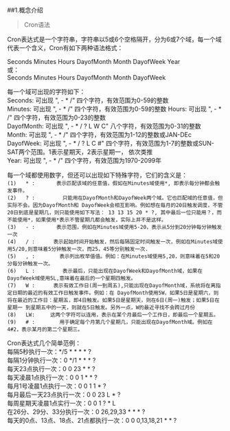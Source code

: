 ##1.概念介绍
>   Cron语法  

Cron表达式是一个字符串，字符串以5或6个空格隔开，分为6或7个域，每一个域代表一个含义，Cron有如下两种语法格式：

Seconds Minutes Hours DayofMonth Month DayofWeek Year  
或：  
Seconds Minutes Hours DayofMonth Month DayofWeek  

每一个域可出现的字符如下：  
Seconds:          可出现     ", - * /"     四个字符，有效范围为0-59的整数  
Minutes:          可出现     ", - * /"     四个字符，有效范围为0-59的整数
Hours:              可出现     ", - * /"     四个字符，有效范围为0-23的整数  
DayofMonth:  可出现     ", - * / ? L W C"     八个字符，有效范围为0-31的整数  
Month:             可出现     ", - * /"     四个字符，有效范围为1-12的整数或JAN-DEc  
DayofWeek:    可出现     ", - * / ? L C #"     四个字符，有效范围为1-7的整数或SUN-SAT两个范围。1表示星期天，2表示星期一， 依次类推  
Year:                 可出现     ", - * /"     四个字符，有效范围为1970-2099年  

每一个域都使用数字，但还可以出现如下特殊字符，它们的含义是：  
`(1)   * :       表示匹配该域的任意值，假如在Minutes域使用*, 即表示每分钟都会触发事件。`  
`(2)   ? :         只能用在DayofMonth和DayofWeek两个域。它也匹配域的任意值，但实际不会。因为DayofMonth和 DayofWeek会相互影响。例如想在每月的20日触发调度，不管20日到底是星期几，则只能使用如下写法： 13 13 15 20 * ?, 其中最后一位只能用？，而不能使用*，如果使用*表示不管星期几都会触发，实际上并不是这样。`  
`(3)   - :       表示范围，例如在Minutes域使用5-20，表示从5分到20分钟每分钟触发一次`  
`(4)   / :      表示起始时间开始触发，然后每隔固定时间触发一次，例如在Minutes域使用5/20,则意味着5分钟触发一次，而25，45等分别触发一次.`  
`(5)   , :        表示列出枚举值值。例如：在Minutes域使用5,20，则意味着在5和20分每分钟触发一次。`  
`(6)   L :         表示最后，只能出现在DayofWeek和DayofMonth域，如果在DayofWeek域使用5L,意味着在最后的一个星期四触发。`  
`(7)   W :      表示有效工作日(周一到周五),只能出现在DayofMonth域，系统将在离指定日期的最近的有效工作日触发事件。例如：在 DayofMonth使用5W，如果5日是星期六，则将在最近的工作日：星期五，即4日触发。如果5日是星期天，则在6日(周一)触发；如果5日在星期一 到星期五中的一天，则就在5日触发。另外一点，W的最近寻找不会跨过月份`  
`(8)   LW:     这两个字符可以连用，表示在某个月最后一个工作日，即最后一个星期五。`  
`(9)   # :        用于确定每个月第几个星期几，只能出现在DayofMonth域。例如在4#2，表示某月的第二个星期三。`  

Cron表达式几个简单范例：  
每隔5秒执行一次：*/5 * * * * ?  
每隔1分钟执行一次：0 */1 * * * ?  
每天23点执行一次：0 0 23 * * ?  
每天凌晨1点执行一次：0 0 1 * * ?  
每月1号凌晨1点执行一次：0 0 1 1 * ?  
每月最后一天23点执行一次：0 0 23 L * ?  
每周星期天凌晨1点实行一次：0 0 1 ? * L  
在26分、29分、33分执行一次：0 26,29,33 * * * ?  
每天的0点、13点、18点、21点都执行一次：0 0 0,13,18,21 * * ?  


